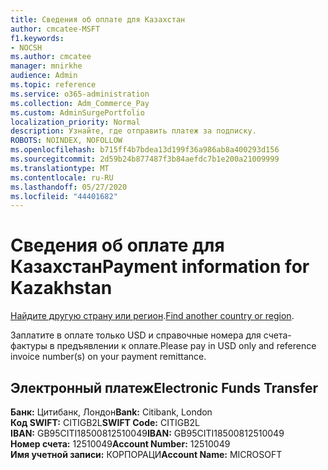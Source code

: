 ```yaml
---
title: Сведения об оплате для Казахстан
author: cmcatee-MSFT
f1.keywords:
- NOCSH
ms.author: cmcatee
manager: mnirkhe
audience: Admin
ms.topic: reference
ms.service: o365-administration
ms.collection: Adm_Commerce_Pay
ms.custom: AdminSurgePortfolio
localization_priority: Normal
description: Узнайте, где отправить платеж за подписку.
ROBOTS: NOINDEX, NOFOLLOW
ms.openlocfilehash: b715ff4b7bdea13d199f36a986ab8a400293d156
ms.sourcegitcommit: 2d59b24b877487f3b84aefdc7b1e200a21009999
ms.translationtype: MT
ms.contentlocale: ru-RU
ms.lasthandoff: 05/27/2020
ms.locfileid: "44401682"
---
```

# <a name="payment-information-for-kazakhstan"></a><span data-ttu-id="6ed19-103">Сведения об оплате для Казахстан</span><span class="sxs-lookup"><span data-stu-id="6ed19-103">Payment information for Kazakhstan</span></span>

<span data-ttu-id="6ed19-104">[Найдите другую страну или регион](../billing-and-payments/pay-for-your-subscription.md).</span><span class="sxs-lookup"><span data-stu-id="6ed19-104">[Find another country or region](../billing-and-payments/pay-for-your-subscription.md).</span></span>

<span data-ttu-id="6ed19-105">Заплатите в оплате только USD и справочные номера для счета-фактуры в предъявлении к оплате.</span><span class="sxs-lookup"><span data-stu-id="6ed19-105">Please pay in USD only and reference invoice number(s) on your payment remittance.</span></span>

## <a name="electronic-funds-transfer"></a><span data-ttu-id="6ed19-106">Электронный платеж</span><span class="sxs-lookup"><span data-stu-id="6ed19-106">Electronic Funds Transfer</span></span>

<span data-ttu-id="6ed19-107">**Банк:** Цитибанк, Лондон</span><span class="sxs-lookup"><span data-stu-id="6ed19-107">**Bank:** Citibank, London</span></span>  
<span data-ttu-id="6ed19-108">**Код SWIFT:** CITIGB2L</span><span class="sxs-lookup"><span data-stu-id="6ed19-108">**SWIFT Code:** CITIGB2L</span></span>  
<span data-ttu-id="6ed19-109">**IBAN:** GB95CITI18500812510049</span><span class="sxs-lookup"><span data-stu-id="6ed19-109">**IBAN:** GB95CITI18500812510049</span></span>  
<span data-ttu-id="6ed19-110">**Номер счета:** 12510049</span><span class="sxs-lookup"><span data-stu-id="6ed19-110">**Account Number:** 12510049</span></span>  
<span data-ttu-id="6ed19-111">**Имя учетной записи:** КОРПОРАЦИ</span><span class="sxs-lookup"><span data-stu-id="6ed19-111">**Account Name:** MICROSOFT</span></span>  